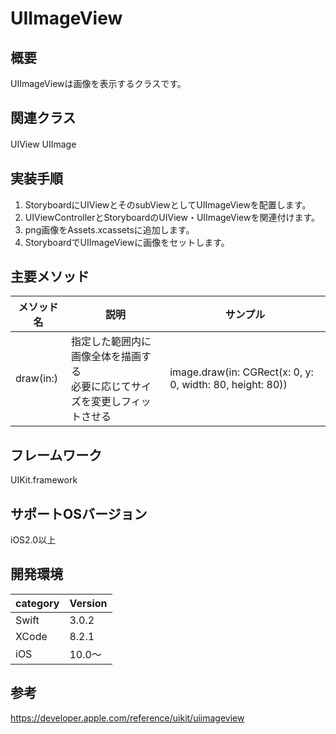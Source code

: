 # UIImageView

## 概要
UIImageViewは画像を表示するクラスです。

## 関連クラス
UIView
UIImage
　
## 実装手順
1. StoryboardにUIViewとそのsubViewとしてUIImageViewを配置します。
2. UIViewControllerとStoryboardのUIView・UIImageViewを関連付けます。
3. png画像をAssets.xcassetsに追加します。
4. StoryboardでUIImageViewに画像をセットします。

## 主要メソッド

|メソッド名|説明|サンプル|
|---|---|---|
|draw(in:) | 指定した範囲内に画像全体を描画する <br> 必要に応じてサイズを変更しフィットさせる | image.draw(in: CGRect(x: 0, y: 0, width: 80, height: 80)) |

## フレームワーク
UIKit.framework

## サポートOSバージョン
iOS2.0以上

## 開発環境
|category | Version|
|---|---|
| Swift | 3.0.2 |
| XCode | 8.2.1 |
| iOS | 10.0〜 |

## 参考
https://developer.apple.com/reference/uikit/uiimageview
